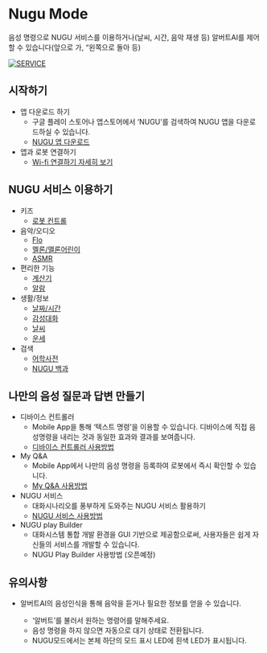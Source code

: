 # Nugu Mode
음성 명령으로 NUGU 서비스를 이용하거나(날씨, 시간, 음악 재생 등) 알버트AI를 제어할 수 있습니다(앞으로 가, “왼쪽으로 돌아 등)

[![SERVICE](http://img.youtube.com/vi/D0hg2xI_yqs/0.jpg)](https://youtu.be/D0hg2xI_yqs)

시작하기
--
- 앱 다운로드 하기
  - 구글 플레이 스토어나 앱스토어에서 ‘NUGU’를 검색하여 NUGU 앱을 다운로드하실 수 있습니다.
  - [NUGU 앱 다운로드](https://play.google.com/store/apps/details?id=com.skt.aladdin)
- 앱과 로봇 연결하기 
  - [Wi-fi 연결하기 자세히 보기](https://github.com/albertailabs/Wi-fi)

NUGU 서비스 이용하기
--
- 키즈
  - [로봇 컨트롤](https://www.nugu.co.kr/static/service/service01-09-04.html)
- 음악/오디오
  - [Flo](https://www.nugu.co.kr/static/service/service01-01-01.html)
  - [멜론/멜론어린이](https://www.nugu.co.kr/static/service/service01-01-02.html)
  - [ASMR](https://www.nugu.co.kr/static/service/service01-01-03.html)
- 편리한 기능
  - [계산기](https://www.nugu.co.kr/static/service/service01-02-14.html)
  - [알람](https://www.nugu.co.kr/static/service/service01-02-05.html)
- 생활/정보
  - [날짜/시간](https://www.nugu.co.kr/static/service/service01-02-12.html)
  - [감성대화](https://www.nugu.co.kr/static/service/service01-03-01.html)
  - [날씨](https://www.nugu.co.kr/static/service/service01-03-02.html)
  - [운세](https://www.nugu.co.kr/static/service/service01-03-04.html)
- 검색
  - [어학사전](https://www.nugu.co.kr/static/service/service01-04-03.html)
  - [NUGU 백과](https://www.nugu.co.kr/static/service/service01-04-04.html)

나만의 음성 질문과 답변 만들기  
--
- 디바이스 컨트롤러 
   - Mobile App을 통해 ‘텍스트 명령’을 이용할 수 있습니다. 디바이스에 직접 음성명령을 내리는 것과 동일한 효과와 결과를 보여줍니다.
   - [디바이스 컨트롤러 사용방법](https://github.com/nugualbert/SocialService_DeviceControl)
- My Q&A
   - Mobile App에서 나만의 음성 명령을 등록하여 로봇에서 즉시 확인할 수 있습니다.
   - [My Q&A 사용방법](https://github.com/nugualbert/SocialService_MyQA)
- NUGU 서비스 
   - 대화시나리오를 풍부하게 도와주는 NUGU 서비스 활용하기
   - [NUGU 서비스 사용방법](https://github.com/nugualbert/SocialService_NuguService) 
- NUGU play Builder 
   - 대화시스템 통합 개발 환경을 GUI 기반으로 제공함으로써, 사용자들은 쉽게 자신들의 서비스를 개발할 수 있습니다. 
   - NUGU Play Builder 사용방법 (오픈예정)


유의사항
--

- 알버트AI의 음성인식을 통해 음악을 듣거나 필요한 정보를 얻을 수 있습니다.

  - ‘알버트’를 불러서 원하는 명령어를 말해주세요.
  - 음성 명령을 하지 않으면 자동으로 대기 상태로 전환됩니다.
  - NUGU모드에서는 본체 하단의 모드 표시 LED에 흰색 LED가 표시됩니다.
 
